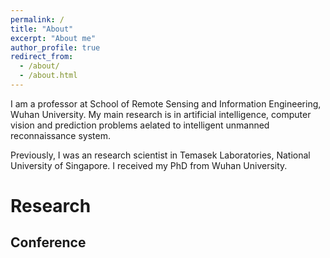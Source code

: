 ```yaml
---
permalink: /
title: "About"
excerpt: "About me"
author_profile: true
redirect_from: 
  - /about/
  - /about.html
---
```


I am a professor at School of Remote Sensing and Information Engineering, Wuhan University. My main research is in artificial intelligence, computer vision and prediction problems aelated to intelligent unmanned reconnaissance system.

Previously, I was an research scientist in Temasek Laboratories, National University of Singapore. I received my PhD from Wuhan University.

# Research 

## Conference 

